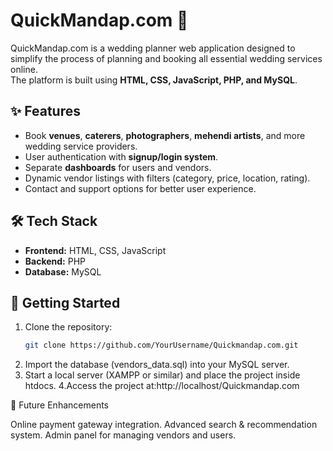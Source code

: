 
# QuickMandap.com 🎉

QuickMandap.com is a wedding planner web application designed to simplify the process of planning and booking all essential wedding services online.  
The platform is built using **HTML, CSS, JavaScript, PHP, and MySQL**.

## ✨ Features
- Book **venues**, **caterers**, **photographers**, **mehendi artists**, and more wedding service providers.  
- User authentication with **signup/login system**.  
- Separate **dashboards** for users and vendors.  
- Dynamic vendor listings with filters (category, price, location, rating).  
- Contact and support options for better user experience.  

## 🛠️ Tech Stack
- **Frontend:** HTML, CSS, JavaScript  
- **Backend:** PHP  
- **Database:** MySQL  

## 🚀 Getting Started
1. Clone the repository:  
   ```bash
   git clone https://github.com/YourUsername/Quickmandap.com.git
2. Import the database (vendors_data.sql) into your MySQL server.
3. Start a local server (XAMPP or similar) and place the project inside htdocs.
4.Access the project at:http://localhost/Quickmandap.com

📌 Future Enhancements

Online payment gateway integration.
Advanced search & recommendation system.
Admin panel for managing vendors and users.
